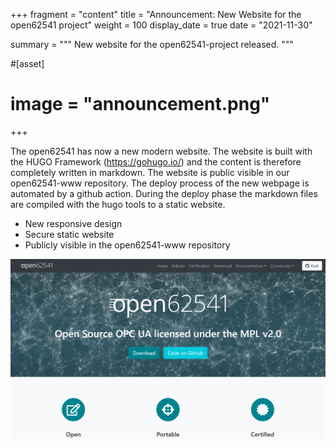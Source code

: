 +++
fragment = "content"
title = "Announcement: New Website for the open62541 project"
weight = 100
display_date = true
date = "2021-11-30"

summary = """
New website for the open62541-project released.
"""

#[asset]
#  image = "announcement.png"

+++

The open62541 has now a new modern website. The website is built with the HUGO Framework (https://gohugo.io/) and the content is therefore completely written in markdown. The website is public visible in our open62541-www repository. The deploy process of the new webpage is automated by a github action. During the deploy phase the markdown files are compiled with the hugo tools to a static website.

* New responsive design
* Secure static website
* Publicly visible in the open62541-www repository


![image](open62541_website_intro.PNG)

